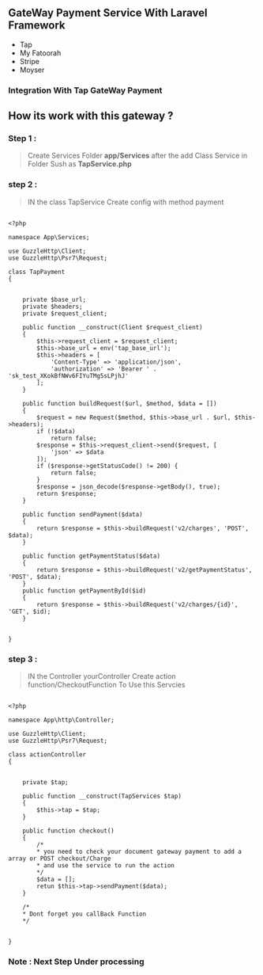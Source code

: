 ## GateWay Payment Service With **Laravel** Framework

- Tap 
- My Fatoorah
- Stripe 
- Moyser 

### Integration With **Tap GateWay Payment**  

## How its work with this gateway ? 

### Step 1 :
> Create Services Folder **app/Services** after the add Class Service in Folder Sush as **TapService.php**
### step 2 : 
> IN the class TapService Create config with method payment 

```

<?php

namespace App\Services;

use GuzzleHttp\Client;
use GuzzleHttp\Psr7\Request;

class TapPayment
{


    private $base_url;
    private $headers;
    private $request_client;

    public function __construct(Client $request_client)
    {
        $this->request_client = $request_client;
        $this->base_url = env('tap_base_url');
        $this->headers = [
            'Content-Type' => 'application/json',
            'authorization' => 'Bearer ' . 'sk_test_XKokBfNWv6FIYuTMg5sLPjhJ'
        ];
    }

    public function buildRequest($url, $method, $data = [])
    {
        $request = new Request($method, $this->base_url . $url, $this->headers);
        if (!$data)
            return false;
        $response = $this->request_client->send($request, [
            'json' => $data
        ]);
        if ($response->getStatusCode() != 200) {
            return false;
        }
        $response = json_decode($response->getBody(), true);
        return $response;
    }

    public function sendPayment($data)
    {
        return $response = $this->buildRequest('v2/charges', 'POST', $data);
    }

    public function getPaymentStatus($data)
    {
        return $response = $this->buildRequest('v2/getPaymentStatus', 'POST', $data);
    }
    public function getPaymentById($id)
    {
        return $response = $this->buildRequest('v2/charges/{id}', 'GET', $id);
    }


}

```
### step 3 : 
> IN the Controller yourController Create action function/CheckoutFunction To Use this Servcies

```

<?php

namespace App\http\Controller;

use GuzzleHttp\Client;
use GuzzleHttp\Psr7\Request;

class actionController
{


    private $tap;

    public function __construct(TapServices $tap)
    {
        $this->tap = $tap;
    }

    public function checkout()
    {
        /*
        * you need to check your document gateway payment to add a array or POST checkout/Charge 
        * and use the service to run the action 
        */
        $data = [];
        retun $this->tap->sendPayment($data);
    }

    /*
    * Dont forget you callBack Function
    */


}

```

### Note : Next Step Under processing
> 


